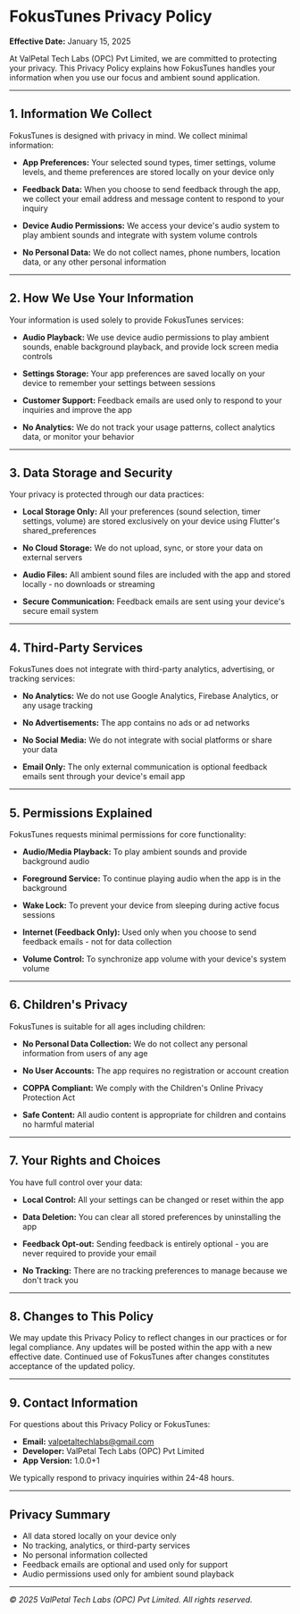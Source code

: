 # FokusTunes Privacy Policy

**Effective Date:** January 15, 2025

At ValPetal Tech Labs (OPC) Pvt Limited, we are committed to protecting your privacy. This Privacy Policy explains how FokusTunes handles your information when you use our focus and ambient sound application.

---

## 1. Information We Collect

FokusTunes is designed with privacy in mind. We collect minimal information:

- **App Preferences:** Your selected sound types, timer settings, volume levels, and theme preferences are stored locally on your device only

- **Feedback Data:** When you choose to send feedback through the app, we collect your email address and message content to respond to your inquiry

- **Device Audio Permissions:** We access your device's audio system to play ambient sounds and integrate with system volume controls

- **No Personal Data:** We do not collect names, phone numbers, location data, or any other personal information

---

## 2. How We Use Your Information

Your information is used solely to provide FokusTunes services:

- **Audio Playback:** We use device audio permissions to play ambient sounds, enable background playback, and provide lock screen media controls

- **Settings Storage:** Your app preferences are saved locally on your device to remember your settings between sessions

- **Customer Support:** Feedback emails are used only to respond to your inquiries and improve the app

- **No Analytics:** We do not track your usage patterns, collect analytics data, or monitor your behavior

---

## 3. Data Storage and Security

Your privacy is protected through our data practices:

- **Local Storage Only:** All your preferences (sound selection, timer settings, volume) are stored exclusively on your device using Flutter's shared_preferences

- **No Cloud Storage:** We do not upload, sync, or store your data on external servers

- **Audio Files:** All ambient sound files are included with the app and stored locally - no downloads or streaming

- **Secure Communication:** Feedback emails are sent using your device's secure email system

---

## 4. Third-Party Services

FokusTunes does not integrate with third-party analytics, advertising, or tracking services:

- **No Analytics:** We do not use Google Analytics, Firebase Analytics, or any usage tracking

- **No Advertisements:** The app contains no ads or ad networks

- **No Social Media:** We do not integrate with social platforms or share your data

- **Email Only:** The only external communication is optional feedback emails sent through your device's email app

---

## 5. Permissions Explained

FokusTunes requests minimal permissions for core functionality:

- **Audio/Media Playback:** To play ambient sounds and provide background audio

- **Foreground Service:** To continue playing audio when the app is in the background

- **Wake Lock:** To prevent your device from sleeping during active focus sessions

- **Internet (Feedback Only):** Used only when you choose to send feedback emails - not for data collection

- **Volume Control:** To synchronize app volume with your device's system volume

---

## 6. Children's Privacy

FokusTunes is suitable for all ages including children:

- **No Personal Data Collection:** We do not collect any personal information from users of any age

- **No User Accounts:** The app requires no registration or account creation

- **COPPA Compliant:** We comply with the Children's Online Privacy Protection Act

- **Safe Content:** All audio content is appropriate for children and contains no harmful material

---

## 7. Your Rights and Choices

You have full control over your data:

- **Local Control:** All your settings can be changed or reset within the app

- **Data Deletion:** You can clear all stored preferences by uninstalling the app

- **Feedback Opt-out:** Sending feedback is entirely optional - you are never required to provide your email

- **No Tracking:** There are no tracking preferences to manage because we don't track you

---

## 8. Changes to This Policy

We may update this Privacy Policy to reflect changes in our practices or for legal compliance. Any updates will be posted within the app with a new effective date. Continued use of FokusTunes after changes constitutes acceptance of the updated policy.

---

## 9. Contact Information

For questions about this Privacy Policy or FokusTunes:

- **Email:** valpetaltechlabs@gmail.com
- **Developer:** ValPetal Tech Labs (OPC) Pvt Limited
- **App Version:** 1.0.0+1

We typically respond to privacy inquiries within 24-48 hours.

---

## Privacy Summary

- All data stored locally on your device only
- No tracking, analytics, or third-party services
- No personal information collected
- Feedback emails are optional and used only for support
- Audio permissions used only for ambient sound playback

---

*© 2025 ValPetal Tech Labs (OPC) Pvt Limited. All rights reserved.*
